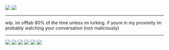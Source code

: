 ![](https://files.catbox.moe/hjpjgo.gif)
![](https://files.catbox.moe/hogc2t.gif)

---

wip. im offtab 80% of the time unless im lurking. if youre in my proximity im probably watching your conversation (non maliciously)

---

![](https://files.catbox.moe/h7ksf9.jpg) ![](https://files.catbox.moe/tcpocq.gif) ![](https://files.catbox.moe/e4wa1k.gif) ![](https://files.catbox.moe/d7x4y6.jpg) ![](https://files.catbox.moe/xxp32b.jpg) ![](https://files.catbox.moe/62bso3.jpg)
